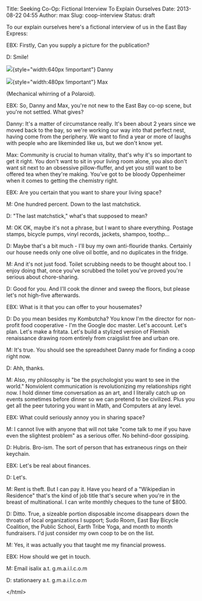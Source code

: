 Title: Seeking Co-Op: Fictional Interview To Explain Ourselves
Date: 2013-08-22 04:55
Author: max
Slug: coop-interview
Status: draft

To our explain ourselves here's a fictional interview of us in the East Bay Express:

EBX: Firstly, Can you supply a picture for the publication?

D: Smile!

![](http://notconfusing.com/coop/danny.jpg){style="width:640px !important"} Danny

![](http://notconfusing.com/coop/max.jpg){style="width:480px !important"} Max

(Mechanical whirring of a Polaroid).

EBX: So, Danny and Max, you're not new to the East Bay co-op scene, but you're not settled. What gives?

Danny: It's a matter of circumstance really. It's been about 2 years since we moved back to the bay, so we're working our way into that perfect nest, having come from the periphery. We want to find a year or more of laughs with people who are likeminded like us, but we don't know yet.

Max: Community is crucial to human vitality, that's why it's so important to get it right. You don't want to sit in your living room alone, you also don't want sit next to an obsessive pillow-fluffer, and yet you still want to be offered tea when they're making. You've got to be bloody Oppenheimer when it comes to getting the chemistry right.

EBX: Are you certain that you want to share your living space?

M: One hundred percent. Down to the last matchstick.

D: "The last matchstick," what's that supposed to mean?

M: OK OK, maybe it's not a phrase, but I want to share everything. Postage stamps, bicycle pumps, vinyl records, jackets, shampoo, toothp...

D: Maybe that's a bit much - I'll buy my own anti-flouride thanks. Certainly our house needs only one olive oil bottle, and no duplicates in the fridge.

M: And it's not just food. Toilet scrubbing needs to be thought about too. I enjoy doing that, once you've scrubbed the toilet you've proved you're serious about chore-sharing.

D: Good for you. And I'll cook the dinner and sweep the floors, but please let's not high-five afterwards.

EBX: What is it that you can offer to your housemates?

D: Do you mean besides my Kombutcha? You know I'm the director for non-profit food cooperative - I'm the Google doc master. Let's account. Let's plan. Let's make a fritata. Let's build a stylized version of Flemish renaissance drawing room entirely from craigslist free and urban ore.

M: It's true. You should see the spreadsheet Danny made for finding a coop right now.

D: Ahh, thanks.

M: Also, my philosophy is "be the psychologist you want to see in the world." Nonviolent communication is revolutionizing my relationships right now. I hold dinner time conversation as an art, and I literally catch up on events sometimes before dinner so we can pretend to be civilized. Plus you get all the peer tutoring you want in Math, and Computers at any level.

EBX: What could seriously annoy you in sharing space?

M: I cannot live with anyone that will not take "come talk to me if you have even the slightest problem" as a serious offer. No behind-door gossiping.

D: Hubris. Bro-ism. The sort of person that has extraneous rings on their keychain.

EBX: Let's be real about finances.

D: Let's.

M: Rent is theft. But I can pay it. Have you heard of a "Wikipedian in Residence" that's the kind of job title that's secure when you're in the breast of multinational. I can write monthly cheques to the tune of \$800.

D: Ditto. True, a sizeable portion disposable income disappears down the throats of local organizations I support; Sudo Room, East Bay Bicycle Coalition, the Public School, Earth Tribe Yoga, and month to month fundraisers. I'd just consider my own coop to be on the list.

M: Yes, it was actually you that taught me my financial prowess.

EBX: How should we get in touch.

M: Email isalix a.t. g.m.a.i.l.c.o.m

D: stationaery a.t. g.m.a.i.l.c.o.m

\</html\>
